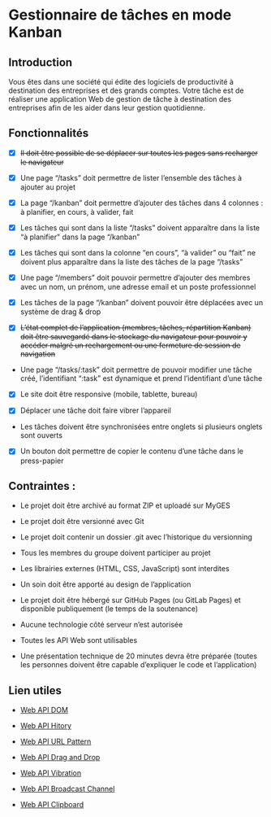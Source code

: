 # Gestionnaire de tâches en mode Kanban

## Introduction

Vous êtes dans une société qui édite des logiciels de productivité à destination des entreprises et
des grands comptes. Votre tâche est de réaliser une application Web de gestion de tâche à
destination des entreprises afin de les aider dans leur gestion quotidienne.

## Fonctionnalités

- [X] ~~Il doit être possible de se déplacer sur toutes les pages sans recharger le navigateur~~

- [X] Une page “/tasks” doit permettre de lister l’ensemble des tâches à ajouter au projet

- [X] La page “/kanban” doit permettre d’ajouter des tâches dans 4 colonnes : à planifier, en
  cours, à valider, fait

- [X] Les tâches qui sont dans la liste “/tasks” doivent apparaître dans la liste “à planifier"
  dans la page “/kanban”

- [X] Les tâches qui sont dans la colonne “en cours”, “à valider” ou “fait” ne doivent plus
  apparaître dans la liste des tâches de la page “/tasks”

- [X] Une page “/members” doit pouvoir permettre d’ajouter des membres avec un nom, un prénom, une
  adresse email et un poste professionnel

- [X] Les tâches de la page “/kanban” doivent pouvoir être déplacées avec un système de drag & drop

- [X] ~~L’état complet de l’application (membres, tâches, répartition Kanban) doit être sauvegardé
  dans le stockage du navigateur pour pouvoir y accéder malgré un rechargement ou une fermeture
  de session de navigation~~

- Une page “/tasks/:task” doit permettre de pouvoir modifier une tâche créé, l’identifiant
  “:task” est dynamique et prend l’identifiant d’une tâche

- [X] Le site doit être responsive (mobile, tablette, bureau)

- [X] Déplacer une tâche doit faire vibrer l’appareil

- Les tâches doivent être synchronisées entre onglets si plusieurs onglets sont ouverts

- [X] Un bouton doit permettre de copier le contenu d’une tâche dans le press-papier

## Contraintes :

- Le projet doit être archivé au format ZIP et uploadé sur MyGES

- Le projet doit être versionné avec Git

- Le projet doit contenir un dossier .git avec l’historique du versionning

- Tous les membres du groupe doivent participer au projet

- Les librairies externes (HTML, CSS, JavaScript) sont interdites

- Un soin doit être apporté au design de l’application

- Le projet doit être hébergé sur GitHub Pages (ou GitLab Pages) et disponible publiquement (le
  temps de la soutenance)

- Aucune technologie côté serveur n’est autorisée

- Toutes les API Web sont utilisables

- Une présentation technique de 20 minutes devra être préparée (toutes les personnes doivent
  être capable d’expliquer le code et l’application)

## Lien utiles

- [Web API DOM](https://developer.mozilla.org/fr/docs/Web/API/Document_Object_Model)

- [Web API Hitory](https://developer.mozilla.org/fr/docs/Web/API/History)

- [Web API URL Pattern](https://developer.mozilla.org/en-US/docs/Web/API/URL_Pattern_API)

- [Web API Drag and Drop](https://developer.mozilla.org/fr/docs/Web/API/HTML_Drag_and_Drop_API)

- [Web API Vibration](https://developer.mozilla.org/fr/docs/Web/API/Vibration_API)

- [Web API Broadcast Channel](https://developer.mozilla.org/en-US/docs/Web/API/Broadcast_Channel_API)

- [Web API Clipboard](https://developer.mozilla.org/fr/docs/Web/API/Clipboard_API)
